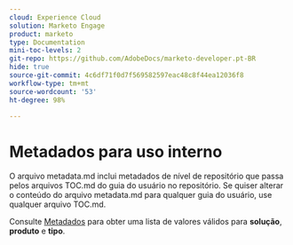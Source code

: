 ```yaml
---
cloud: Experience Cloud
solution: Marketo Engage
product: marketo
type: Documentation
mini-toc-levels: 2
git-repo: https://github.com/AdobeDocs/marketo-developer.pt-BR
hide: true
source-git-commit: 4c6df71f0d7f569582597eac48c8f44ea12036f8
workflow-type: tm+mt
source-wordcount: '53'
ht-degree: 98%

---
```



# Metadados para uso interno

O arquivo metadata.md inclui metadados de nível de repositório que passa pelos arquivos TOC.md do guia do usuário no repositório. Se quiser alterar o conteúdo do arquivo metadata.md para qualquer guia do usuário, use qualquer arquivo TOC.md.

Consulte [Metadados](https://experienceleague.adobe.com/docs/authoring-guide-exl/using/editing/user-guide-setup/metadata.html?lang=pt-BR) para obter uma lista de valores válidos para **solução**, **produto** e **tipo**.
